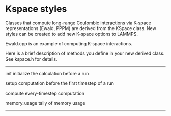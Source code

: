 # Kspace styles

Classes that compute long-range Coulombic interactions via K-space
representations (Ewald, PPPM) are derived from the KSpace class. New
styles can be created to add new K-space options to LAMMPS.

Ewald.cpp is an example of computing K-space interactions.

Here is a brief description of methods you define in your new derived
class. See kspace.h for details.

  --------------- ------------------------------------------------
  init            initialize the calculation before a run

  setup           computation before the first timestep of a run

  compute         every-timestep computation

  memory_usage    tally of memory usage
  --------------- ------------------------------------------------
